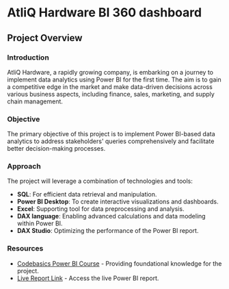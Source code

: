# AtliQ Hardware BI 360 dashboard

## Project Overview

### Introduction
AtliQ Hardware, a rapidly growing company, is embarking on a journey to implement data analytics using Power BI for the first time. The aim is to gain a competitive edge in the market and make data-driven decisions across various business aspects, including finance, sales, marketing, and supply chain management.

### Objective
The primary objective of this project is to implement Power BI-based data analytics to address stakeholders' queries comprehensively and facilitate better decision-making processes.

### Approach
The project will leverage a combination of technologies and tools:
- **SQL**: For efficient data retrieval and manipulation.
- **Power BI Desktop**: To create interactive visualizations and dashboards.
- **Excel**: Supporting tool for data preprocessing and analysis.
- **DAX language**: Enabling advanced calculations and data modeling within Power BI.
- **DAX Studio**: Optimizing the performance of the Power BI report.

### Resources
- [Codebasics Power BI Course](https://codebasics.io/courses/power-bi-data-analysis-with-end-to-end-project) - Providing foundational knowledge for the project.
- [Live Report Link](https://app.powerbi.com/view?r=eyJrIjoiZDk3YTlhNWItYTY0MC00NWI0LWFhODktZDA4NzhhYzE0MmE2IiwidCI6ImM2ZTU0OWIzLTVmNDUtNDAzMi1hYWU5LWQ0MjQ0ZGM1YjJjNCJ9&pageName=ReportSection03c354455aa706134252) - Access the live Power BI report.
